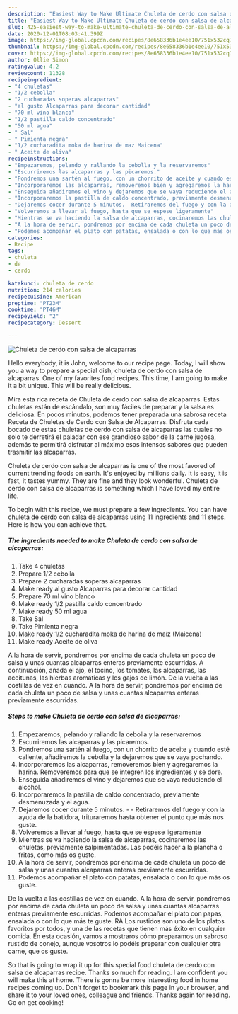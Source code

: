 ```yaml
---
description: "Easiest Way to Make Ultimate Chuleta de cerdo con salsa de alcaparras"
title: "Easiest Way to Make Ultimate Chuleta de cerdo con salsa de alcaparras"
slug: 425-easiest-way-to-make-ultimate-chuleta-de-cerdo-con-salsa-de-alcaparras
date: 2020-12-01T08:03:41.399Z
image: https://img-global.cpcdn.com/recipes/8e658336b1e4ee10/751x532cq70/chuleta-de-cerdo-con-salsa-de-alcaparras-foto-principal.jpg
thumbnail: https://img-global.cpcdn.com/recipes/8e658336b1e4ee10/751x532cq70/chuleta-de-cerdo-con-salsa-de-alcaparras-foto-principal.jpg
cover: https://img-global.cpcdn.com/recipes/8e658336b1e4ee10/751x532cq70/chuleta-de-cerdo-con-salsa-de-alcaparras-foto-principal.jpg
author: Ollie Simon
ratingvalue: 4.2
reviewcount: 11328
recipeingredient:
- "4 chuletas"
- "1/2 cebolla"
- "2 cucharadas soperas alcaparras"
- "al gusto Alcaparras para decorar cantidad"
- "70 ml vino blanco"
- "1/2 pastilla caldo concentrado"
- "50 ml agua"
- " Sal"
- " Pimienta negra"
- "1/2 cucharadita moka de harina de maz Maicena"
- " Aceite de oliva"
recipeinstructions:
- "Empezaremos, pelando y rallando la cebolla y la reservaremos"
- "Escurriremos las alcaparras y las picaremos."
- "Pondremos una sartén al fuego, con un chorrito de aceite y cuando esté caliente, añadiremos la cebolla y la dejaremos que se vaya pochando."
- "Incorporaremos las alcaparras, removeremos bien y agregaremos la harina. Removeremos para que se integren los ingredientes y se dore."
- "Enseguida añadiremos el vino y dejaremos que se vaya reduciendo el alcohol."
- "Incorporaremos la pastilla de caldo concentrado, previamente desmenuzada y el agua."
- "Dejaremos cocer durante 5 minutos.  Retiraremos del fuego y con la ayuda de la batidora, trituraremos hasta obtener el punto que más nos guste."
- "Volveremos a llevar al fuego, hasta que se espese ligeramente"
- "Mientras se va haciendo la salsa de alcaparras, cocinaremos las chuletas, previamente salpimentadas. Las podéis hacer a la plancha o fritas, como más os guste."
- "A la hora de servir, pondremos por encima de cada chuleta un poco de salsa y unas cuantas alcaparras enteras previamente escurridas."
- "Podemos acompañar el plato con patatas, ensalada o con lo que más os guste."
categories:
- Recipe
tags:
- chuleta
- de
- cerdo

katakunci: chuleta de cerdo 
nutrition: 214 calories
recipecuisine: American
preptime: "PT23M"
cooktime: "PT46M"
recipeyield: "2"
recipecategory: Dessert

---
```



![Chuleta de cerdo con salsa de alcaparras](https://img-global.cpcdn.com/recipes/8e658336b1e4ee10/751x532cq70/chuleta-de-cerdo-con-salsa-de-alcaparras-foto-principal.jpg)

Hello everybody, it is John, welcome to our recipe page. Today, I will show you a way to prepare a special dish, chuleta de cerdo con salsa de alcaparras. One of my favorites food recipes. This time, I am going to make it a bit unique. This will be really delicious.

Mira esta rica receta de Chuleta de cerdo con salsa de alcaparras. Estas chuletas están de escándalo, son muy fáciles de preparar y la salsa es deliciosa. En pocos minutos, podemos tener preparada una sabrosa receta Receta de Chuletas de Cerdo con Salsa de Alcaparras. Disfruta cada bocado de estas chuletas de cerdo con salsa de alcaparras las cuales no solo te derretirá el paladar con ese grandioso sabor de la carne jugosa, además te permitirá disfrutar al máximo esos intensos sabores que pueden trasmitir las alcaparras.

Chuleta de cerdo con salsa de alcaparras is one of the most favored of current trending foods on earth. It's enjoyed by millions daily. It is easy, it is fast, it tastes yummy. They are fine and they look wonderful. Chuleta de cerdo con salsa de alcaparras is something which I have loved my entire life.


To begin with this recipe, we must prepare a few ingredients. You can have chuleta de cerdo con salsa de alcaparras using 11 ingredients and 11 steps. Here is how you can achieve that.

<!--inarticleads1-->

##### The ingredients needed to make Chuleta de cerdo con salsa de alcaparras:

1. Take 4 chuletas
1. Prepare 1/2 cebolla
1. Prepare 2 cucharadas soperas alcaparras
1. Make ready al gusto Alcaparras para decorar cantidad
1. Prepare 70 ml vino blanco
1. Make ready 1/2 pastilla caldo concentrado
1. Make ready 50 ml agua
1. Take  Sal
1. Take  Pimienta negra
1. Make ready 1/2 cucharadita moka de harina de maíz (Maicena)
1. Make ready  Aceite de oliva


A la hora de servir, pondremos por encima de cada chuleta un poco de salsa y unas cuantas alcaparras enteras previamente escurridas. A continuación, añada el ajo, el tocino, los tomates, las alcaparras, las aceitunas, las hierbas aromáticas y los gajos de limón. De la vuelta a las costillas de vez en cuando. A la hora de servir, pondremos por encima de cada chuleta un poco de salsa y unas cuantas alcaparras enteras previamente escurridas. 

<!--inarticleads2-->

##### Steps to make Chuleta de cerdo con salsa de alcaparras:

1. Empezaremos, pelando y rallando la cebolla y la reservaremos
1. Escurriremos las alcaparras y las picaremos.
1. Pondremos una sartén al fuego, con un chorrito de aceite y cuando esté caliente, añadiremos la cebolla y la dejaremos que se vaya pochando.
1. Incorporaremos las alcaparras, removeremos bien y agregaremos la harina. Removeremos para que se integren los ingredientes y se dore.
1. Enseguida añadiremos el vino y dejaremos que se vaya reduciendo el alcohol.
1. Incorporaremos la pastilla de caldo concentrado, previamente desmenuzada y el agua.
1. Dejaremos cocer durante 5 minutos. -  - Retiraremos del fuego y con la ayuda de la batidora, trituraremos hasta obtener el punto que más nos guste.
1. Volveremos a llevar al fuego, hasta que se espese ligeramente
1. Mientras se va haciendo la salsa de alcaparras, cocinaremos las chuletas, previamente salpimentadas. Las podéis hacer a la plancha o fritas, como más os guste.
1. A la hora de servir, pondremos por encima de cada chuleta un poco de salsa y unas cuantas alcaparras enteras previamente escurridas.
1. Podemos acompañar el plato con patatas, ensalada o con lo que más os guste.


De la vuelta a las costillas de vez en cuando. A la hora de servir, pondremos por encima de cada chuleta un poco de salsa y unas cuantas alcaparras enteras previamente escurridas. Podemos acompañar el plato con papas, ensalada o con lo que más te guste. RA Los rustidos son uno de los platos favoritos por todos, y una de las recetas que tienen más éxito en cualquier comida. En esta ocasión, vamos a mostraros cómo preparamos un sabroso rustido de conejo, aunque vosotros lo podéis preparar con cualquier otra carne, que os guste. 

So that is going to wrap it up for this special food chuleta de cerdo con salsa de alcaparras recipe. Thanks so much for reading. I am confident you will make this at home. There is gonna be more interesting food in home recipes coming up. Don't forget to bookmark this page in your browser, and share it to your loved ones, colleague and friends. Thanks again for reading. Go on get cooking!
